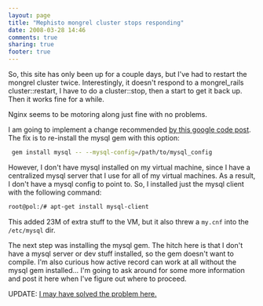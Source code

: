 ```yaml
---
layout: page
title: "Mephisto mongrel cluster stops responding"
date: 2008-03-28 14:46
comments: true
sharing: true
footer: true
---
```


So, this site has only been up for a couple days, but I've had to restart the mongrel cluster twice.  Interestingly, it doesn't respond to a mongrel_rails cluster::restart, I have to do a cluster::stop, then a start to get it back up.  Then it works fine for a while.

Nginx seems to be motoring along just fine with no problems.

I am going to implement a change recommended [by this google code post](http://groups.google.com/group/MephistoBlog/browse_thread/thread/38d8db08beef1444).  The fix is to re-install the mysql gem with this option:

``` bash
 gem install mysql -- --mysql-config=/path/to/mysql_config
```

However, I don't have mysql installed on my virtual machine, since I have a centralized mysql server that I use for all of my virtual machines.  As a result, I don't have a mysql config to point to.  So, I installed just the mysql client with the following command: 

``` bash
root@pol:/# apt-get install mysql-client
```

This added 23M of extra stuff to the VM, but it also threw a `my.cnf` into the `/etc/mysql` dir.  

The next step was installing the mysql gem.  The hitch here is that I don't have a mysql server or dev stuff installed, so the gem doesn't want to compile.  I'm also curious how active record can work at all without the mysql gem installed...  I'm going to ask around for some more information and post it here when I've figure out where to proceed.

UPDATE: [I may have solved the problem here.](/blog/2008/04/01/mephisto-mongrel-cluster-continued/)

